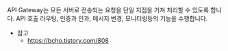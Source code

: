API Gateway는 모든 서버로 전송되는 요청을 단일 지점을 거쳐 처리할 수 있도록 합니다.
API 호출 라우팅, 인증과 인과, 메시지 변경, 모니터링등의 기능을 수행합니다.

- 참고
  - https://bcho.tistory.com/808
